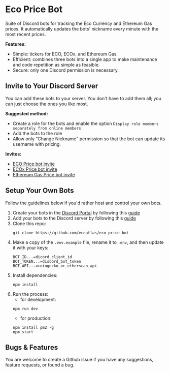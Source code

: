 # Eco Price Bot
 
Suite of Discord bots for tracking the Eco Currency and Ethereum Gas prices. It automatically updates the bots' nickname every minute with the most recent prices.

**Features:**
- Simple: tickers for ECO, ECOx, and Ethereum Gas.
- Efficient: combines three bots into a single app to make maintenance and code repetition as simple as feasible.
- Secure: only one Discord permission is necessary.



## Invite to Your Discord Server

You can add these bots to your server. You don't have to add them all; you can just choose the ones you like most.

**Suggested method:**
- Create a role for the bots and enable the option `Display role members separately from online members`
- Add the bots to the role
- Allow only "Change Nickname" permission so that the bot can update its username with pricing.

**Invites:**
- [ECO Price bot invite](https://discord.com/api/oauth2/authorize?client_id=1083918603688083487&permissions=67108864&scope=bot)
- [ECOx Price bot invite](https://discord.com/api/oauth2/authorize?client_id=1083919055448195092&permissions=67108864&scope=bot)
- [Ethereum Gas Price bot invite](https://discord.com/api/oauth2/authorize?client_id=1084322980219342859&permissions=67108864&scope=bot)



## Setup Your Own Bots

Follow the guidelines below if you'd rather host and control your own bots.

1. Create your bots in the [Discord Portal](https://discord.com/developers/applications 'Discord Portal') by following this [guide](https://discordjs.guide/preparations/setting-up-a-bot-application.html)
2. Add your bots to the Discord server by following this [guide](https://discordjs.guide/preparations/adding-your-bot-to-servers.html)
3. Clone this repo:
   ```
   git clone https://github.com/ecoatlas/eco-price-bot
   ```
4. Make a copy of the `.env.example` file, rename it to `.env`, and then update it with your keys:
    ```
    BOT_ID...=dicord_client_id
    BOT_TOKEN...=discord_bot_token
    BOT_API...=coingecko_or_etherscan_api
    ```
5. Install dependencies:
   ```
   npm install
   ```
6. Run the process:
   - for development:
   ```
   npm run dev
   ```
   - for production:
   ```
   npm install pm2 -g
   npm start
   ```



## Bugs & Features

You are welcome to create a Github issue if you have any suggestions, feature requests, or found a bug.
